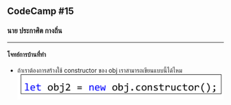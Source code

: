 ## CodeCamp #15

### นาย ประกาศิต กางถิ่น

---

#### โจทย์การบ้านที่ทำ

- ถ้าเราต้องการสร้างใช้ constructor ของ obj เราสามารถเขียนแบบนี้ได้ไหม
  ![Alt text](image.png)
